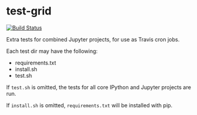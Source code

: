 # test-grid

[![Build Status](https://travis-ci.org/jupyter/test-grid.svg?branch=master)](https://travis-ci.org/jupyter/test-grid)

Extra tests for combined Jupyter projects, for use as Travis cron jobs.

Each test dir may have the following:

- requirements.txt
- install.sh
- test.sh

If `test.sh` is omitted, the tests for all core IPython and Jupyter projects are run.

If `install.sh` is omitted, `requirements.txt` will be installed with pip.
